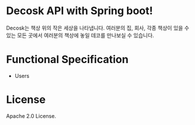 # Decosk API with Spring boot!

Decosk는 책상 위의 작은 세상을 나타냅니다.
여러분의 집, 회사, 각종 책상이 있을 수 있는 모든 곳에서 여러분의 책상에 놓일 데코를 만나보실 수 있습니다.

# Functional Specification

- Users

# License

Apache 2.0 License.
